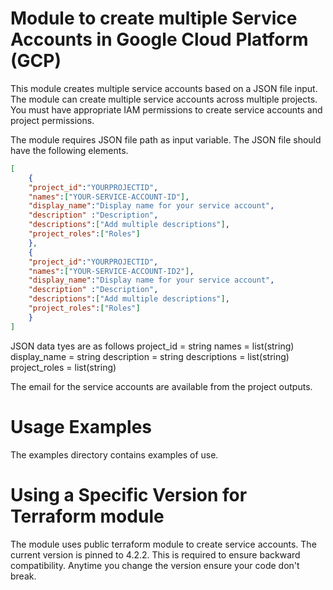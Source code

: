 # Module to create multiple Service Accounts in Google Cloud Platform (GCP)
This module creates multiple service accounts based on a JSON file input. The module can create multiple service accounts across multiple projects. You must have appropriate IAM permissions to create service accounts and project permissions.

The module requires JSON file path as input variable. The JSON file should have the following elements.


```json
[
    {
    "project_id":"YOURPROJECTID",
    "names":["YOUR-SERVICE-ACCOUNT-ID"],
    "display_name":"Display name for your service account",
    "description" :"Description",
    "descriptions":["Add multiple descriptions"],
    "project_roles":["Roles"]
    },
    {
    "project_id":"YOURPROJECTID",
    "names":["YOUR-SERVICE-ACCOUNT-ID2"],
    "display_name":"Display name for your service account",
    "description" :"Description",
    "descriptions":["Add multiple descriptions"],
    "project_roles":["Roles"]
    }
]
```
JSON data tyes are as follows
    project_id    = string
    names = list(string)
    display_name  = string
    description   = string
    descriptions = list(string)
    project_roles         = list(string)

The email for the service accounts are available from the project outputs.

# Usage Examples
The examples directory contains examples of use. 

# Using a Specific Version for Terraform module
The module uses public terraform module to create service accounts. The current version is pinned to 4.2.2. This is required to ensure backward compatibility. Anytime you change the version ensure your code don't break.

